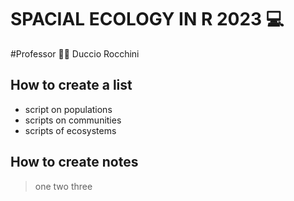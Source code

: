 # SPACIAL ECOLOGY IN R 2023 💻

#Professor 👨‍🔬
Duccio Rocchini

## How to create a list
+ script on populations
+ scripts on communities
+ scripts of ecosystems

## How to create notes
> one
> two
> three

